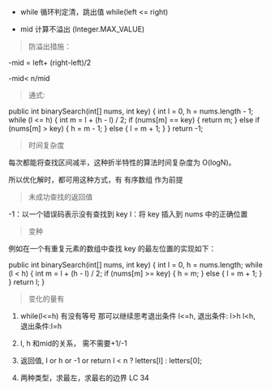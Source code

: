 * while 循环判定清，跳出值
while(left <= right)

* mid 计算不溢出 (Integer.MAX_VALUE)

> 防溢出措施：

-mid = left+ (right-left)/2

-mid< n/mid


> 通式:

public int binarySearch(int[] nums, int key) {
    int l = 0, h = nums.length - 1;
    while (l <= h) {
        int m = l + (h - l) / 2;
        if (nums[m] == key) {
            return m;
        } else if (nums[m] > key) {
            h = m - 1;
        } else {
            l = m + 1;
        }
    }
    return -1;

> 时间复杂度 

每次都能将查找区间减半，这种折半特性的算法时间复杂度为 O(logN)。

所以优化解时，都可用这种方式，有 有序数组 作为前提

> 未成功查找的返回值

-1：以一个错误码表示没有查找到 key
l：将 key 插入到 nums 中的正确位置

> 变种

例如在一个有重复元素的数组中查找 key 的最左位置的实现如下：

public int binarySearch(int[] nums, int key) {
    int l = 0, h = nums.length;
    while (l < h) {
        int m = l + (h - l) / 2;
        if (nums[m] >= key) {
            h = m;
        } else {
            l = m + 1;
        }
    }
    return l;
}

> 变化的量有

1. while(l<=h) 有没有等号
那可以继续思考退出条件
l<=h, 退出条件: l>h
l<h, 退出条件:l=h


2. l, h 和mid的关系， 需不需要+1/-1
3. 返回值, l or h or -1 
or return l < n ? letters[l] : letters[0];


4. 两种类型，求最左，求最右的边界
LC 34